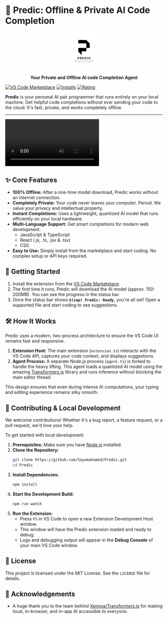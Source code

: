 # 🔮 Predic: Offline & Private AI Code Completion

<p align="center">
  <img src="https://raw.githubusercontent.com/Sayemahamed/Predic/main/media/logo.png" width="120" />
</p>

<p align="center">
  <strong>Your Private and Offline AI code Completion Agent</strong>
</p>

[![VS Code Marketplace](https://img.shields.io/visual-studio-marketplace/v/your-publisher.predic?style=for-the-badge&label=Marketplace&color=blue)](https://marketplace.visualstudio.com/items?itemName=your-publisher.predic)
[![Installs](https://img.shields.io/visual-studio-marketplace/i/your-publisher.predic?style=for-the-badge&color=green)](https://marketplace.visualstudio.com/items?itemName=your-publisher.predic)
[![Rating](https://img.shields.io/visual-studio-marketplace/r/your-publisher.predic?style=for-the-badge&color=yellow)](https://marketplace.visualstudio.com/items?itemName=your-publisher.predic)

**Predic** is your personal AI pair programmer that runs entirely on your local machine. Get helpful code completions without ever sending your code to the cloud. It's fast, private, and works completely offline.

---

![Predic Demo GIF](https://raw.githubusercontent.com/Sayemahamed/Predic/main/media/predic-demo.mp4)
<!-- > *(**Pro-tip:** Create a cool animated GIF showing Predic in action and replace the link above!)* -->

## ✨ Core Features

* **100% Offline:** After a one-time model download, Predic works without an internet connection.
* **Completely Private:** Your code never leaves your computer. Period. We value your privacy and intellectual property.
* **Instant Completions:** Uses a lightweight, quantized AI model that runs efficiently on your local hardware.
* **Multi-Language Support:** Get smart completions for modern web development.
    * JavaScript & TypeScript
    * React (.js, .ts, .jsx & .tsx)
    * CSS
* **Easy to Use:** Simply install from the marketplace and start coding. No complex setup or API keys required.

## 🚀 Getting Started

1.  Install the extension from the [VS Code Marketplace](https://marketplace.visualstudio.com/items?itemName=your-publisher.predic).
2.  The first time it runs, Predic will download the AI model (approx. 150-200MB). You can see the progress in the status bar.
3.  Once the status bar shows **`$(zap) Predic: Ready`**, you're all set! Open a supported file and start coding to see suggestions.

## 🛠️ How It Works

Predic uses a modern, two-process architecture to ensure the VS Code UI remains fast and responsive.

1.  **Extension Host:** The main extension (`extension.ts`) interacts with the VS Code API, captures your code context, and displays suggestions.
2.  **Agent Process:** A separate Node.js process (`agent.ts`) is forked to handle the heavy lifting. This agent loads a quantized AI model using the amazing [Transformers.js](https://github.com/xenova/transformers.js) library and runs inference without blocking the main editor thread.

This design ensures that even during intense AI computations, your typing and editing experience remains silky smooth.

## 🔧 Contributing & Local Development

We welcome contributions! Whether it's a bug report, a feature request, or a pull request, we'd love your help.

To get started with local development:

1.  **Prerequisites:** Make sure you have [Node.js](https://nodejs.org/) installed.
2.  **Clone the Repository:**
    ```bash
    git clone https://github.com/Sayemahamed/Predic.git
    cd Predic
    ```
3.  **Install Dependencies:**
    ```bash
    npm install
    ```
4.  **Start the Development Build:**
    ```bash
    npm run watch
    ```
5.  **Run the Extension:**
    * Press `F5` in VS Code to open a new Extension Development Host window.
    * This window will have the Predic extension loaded and ready to debug.
    * Logs and debugging output will appear in the **Debug Console** of your main VS Code window.

## 📄 License

This project is licensed under the MIT License. See the `LICENSE` file for details.

## 🙏 Acknowledgements

* A huge thank you to the team behind [Xenova/Transformers.js](https://github.com/xenova/transformers.js) for making local, in-browser, and in-app AI accessible to everyone.

